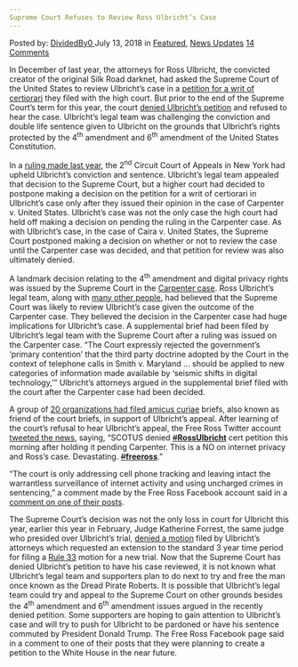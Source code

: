 ```yaml
---
Supreme Court Refuses to Review Ross Ulbricht’s Case
---
```

<article class="post-listing post-26291 post type-post status-publish format-standard has-post-thumbnail hentry category-deepdot-news category-news-updates tag-case tag-court tag-refuses tag-review tag-ross tag-supreme tag-ulbrichts">
    <div class="post-inner">
    <p class="post-meta">
    <span>Posted by: <a href="https://www.deepdotweb.com/author/dividedby0/" title="">DividedBy0 </a></span>
    <span>July 13, 2018</span>
    <span>in <a href="https://www.deepdotweb.com/category/deepdot-news/" rel="category tag">Featured</a>, <a href="https://www.deepdotweb.com/category/news-updates/" rel="category tag">News Updates</a></span>
    <span><a href="https://www.deepdotweb.com/2018/07/13/supreme-court-refuses-to-review-ross-ulbrichts-case/#comments">14 Comments</a></span>
    </p>
    <div class="clear"></div>
    <div class="entry">
    <p>In December of last year, the attorneys for Ross Ulbricht, the convicted creator of the original Silk Road darknet, had asked the Supreme Court of the United States to review Ulbricht’s case in a <a href="https://www.deepdotweb.com/2018/01/15/ross-ulbricht-appeals-life-sentence-supreme-court/">petition for a writ of certiorari</a> they filed with the high court. But prior to the end of the Supreme Court’s term for this year, the court <a href="https://www.supremecourt.gov/orders/courtorders/062818zr_k425.pdf">denied Ulbricht’s petition</a> and refused to hear the case. Ulbricht’s legal team was challenging the conviction and double life sentence given to Ulbricht on the grounds that Ulbricht’s rights protected by the 4<sup>th</sup> amendment and 6<sup>th</sup> amendment of the United States Constitution.</p>
    <p>In a <a href="https://www.deepdotweb.com/2017/06/17/silk-road-founder-loses-life-sentence-appeal/">ruling made last year</a>, the 2<sup>nd</sup> Circuit Court of Appeals in New York had upheld Ulbricht’s conviction and sentence. Ulbricht’s legal team appealed that decision to the Supreme Court, but a higher court had decided to postpone making a decision on the petition for a writ of certiorari in Ulbricht’s case only after they issued their opinion in the case of Carpenter v. United States. Ulbricht’s case was not the only case the high court had held off making a decision on pending the ruling in the Carpenter case. As with Ulbricht’s case, in the case of Caira v. United States, the Supreme Court postponed making a decision on whether or not to review the case until the Carpenter case was decided, and that petition for review was also ultimately denied.</p>
    <p>A landmark decision relating to the 4<sup>th</sup> amendment and digital privacy rights was issued by the Supreme Court in the <a href="https://www.deepdotweb.com/2017/12/13/us-supreme-court-hears-landmark-cellphone-privacy-case/">Carpenter case</a>. Ross Ulbricht’s legal team, along with <a href="https://reason.com/blog/2018/06/26/carpenter-supreme-court-decision-should">many other people</a>, had believed that the Supreme Court was likely to review Ulbricht’s case given the outcome of the Carpenter case. They believed the decision in the Carpenter case had huge implications for Ulbricht’s case. A supplemental brief had been filed by Ulbricht’s legal team with the Supreme Court after a ruling was issued on the Carpenter case. “The Court expressly rejected the government&#8217;s &#8216;primary contention’ that the third party doctrine adopted by the Court in the context of telephone calls in Smith v. Maryland … should be applied to new categories of information made available by &#8216;seismic shifts in digital technology,’” Ulbricht’s attorneys argued in the supplemental brief filed with the court after the Carpenter case had been decided.</p>
    <p>A group of <a href="https://www.ccn.com/20-organizations-file-amicus-briefs-in-support-of-silk-road-operator-ross-ulbricht/">20 organizations had filed amicus curiae</a> briefs, also known as friend of the court briefs, in support of Ulbricht’s appeal. After learning of the court’s refusal to hear Ulbricht’s appeal, the Free Ross Twitter account <a href="https://twitter.com/Free_Ross/status/1012330874568953856">tweeted the news</a>, saying, “SCOTUS denied <a href="https://twitter.com/hashtag/RossUlbricht?src=hash"><s>#</s></a><a href="https://twitter.com/hashtag/RossUlbricht?src=hash"><strong>RossUlbricht</strong></a> cert petition this morning after holding it pending Carpenter. This is a NO on internet privacy and Ross&#8217;s case. Devastating. <a href="https://twitter.com/hashtag/freeross?src=hash"><s>#</s></a><a href="https://twitter.com/hashtag/freeross?src=hash"><strong>freeross</strong></a>.”</p>
    <p>“The court is only addressing cell phone tracking and leaving intact the warrantless surveillance of internet activity and using uncharged crimes in sentencing,” a comment made by the Free Ross Facebook account said in a <a href="https://www.facebook.com/freerossulbricht/posts/2124483677788858">comment on one of their posts</a>.</p>
    <p>The Supreme Court’s decision was not the only loss in court for Ulbricht this year, earlier this year in February, Judge Katherine Forrest, the same judge who presided over Ulbricht’s trial, <a href="https://arstechnica.com/tech-policy/2018/02/judge-shuts-door-on-attempt-to-get-a-new-trial-for-ross-ulbricht/">denied a motion</a> filed by Ulbricht’s attorneys which requested an extension to the standard 3 year time period for filing a <a href="https://www.law.cornell.edu/rules/frcrmp/rule_33">Rule 33</a> motion for a new trial. Now that the Supreme Court has denied Ulbricht’s petition to have his case reviewed, it is not known what Ulbricht’s legal team and supporters plan to do next to try and free the man once known as the Dread Pirate Roberts. It is possible that Ulbricht’s legal team could try and appeal to the Supreme Court on other grounds besides the 4<sup>th</sup> amendment and 6<sup>th</sup> amendment issues argued in the recently denied petition. Some supporters are hoping to gain attention to Ulbricht’s case and will try to push for Ulbricht to be pardoned or have his sentence commuted by President Donald Trump. The Free Ross Facebook page said in a comment to one of their posts that they were planning to create a petition to the White House in the near future.</p>
    </div>
    <span style="display:none"><a href="https://www.deepdotweb.com/tag/case/" rel="tag">case</a> <a href="https://www.deepdotweb.com/tag/court/" rel="tag">court</a> <a href="https://www.deepdotweb.com/tag/refuses/" rel="tag">refuses</a> <a href="https://www.deepdotweb.com/tag/review/" rel="tag">review</a> <a href="https://www.deepdotweb.com/tag/ross/" rel="tag">ross</a> <a href="https://www.deepdotweb.com/tag/supreme/" rel="tag">supreme</a> <a href="https://www.deepdotweb.com/tag/ulbrichts/" rel="tag">ulbrichts</a></span> <span style="display:none" class="updated">2018-07-13</span>
    <div style="display:none" class="vcard author" itemprop="author" itemscope itemtype="http://schema.org/Person"><strong class="fn" itemprop="name"><a href="https://www.deepdotweb.com/author/dividedby0/" title="Posts by DividedBy0" rel="author">DividedBy0</a></strong></div>
    </div>
</article>

